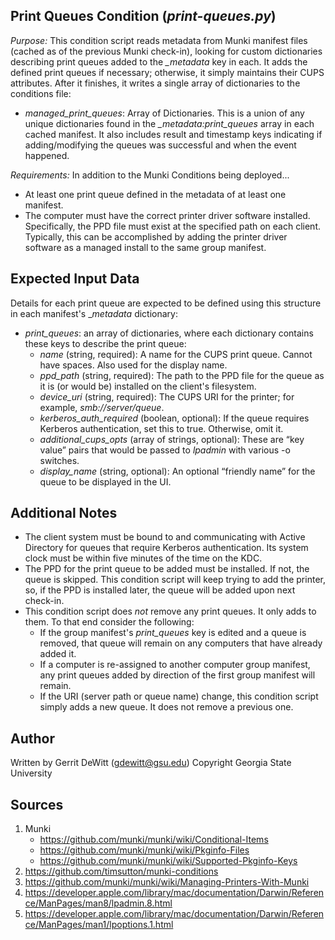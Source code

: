 Print Queues Condition (_print-queues.py_)
----------
*Purpose:* This condition script reads metadata from Munki manifest files (cached as of the previous Munki check-in), looking for custom dictionaries describing print queues added to the *_metadata* key in each.  It adds the defined print queues if necessary; otherwise, it simply maintains their CUPS attributes.  After it finishes, it writes a single array of dictionaries to the conditions file:
* _managed_print_queues_: Array of Dictionaries.  This is a union of any unique dictionaries found in the *_metadata:print_queues* array in each cached manifest.  It also includes result and timestamp keys indicating if adding/modifying the queues was successful and when the event happened.

*Requirements:*
In addition to the Munki Conditions being deployed...
 * At least one print queue defined in the metadata of at least one manifest.
 * The computer must have the correct printer driver software installed.  Specifically, the PPD file must exist at the specified path on each client.  Typically, this can be accomplished by adding the printer driver software as a managed install to the same group manifest.

Expected Input Data
----------
Details for each print queue are expected to be defined using this structure in each manifest's __metadata_ dictionary:
* *print_queues*:  an array of dictionaries, where each dictionary contains these keys to describe the print queue:
    * _name_ (string, required): A name for the CUPS print queue.  Cannot have spaces.  Also used for the display name.
    * _ppd_path_ (string, required): The path to the PPD file for the queue as it is (or would be) installed on the client's filesystem.
    * _device_uri_ (string, required): The CUPS URI for the printer; for example, _smb://server/queue_.
    * _kerberos_auth_required_ (boolean, optional): If the queue requires Kerberos authentication, set this to true.  Otherwise, omit it.
    * _additional_cups_opts_ (array of strings, optional): These are &#8220;key value&#8221; pairs that would be passed to _lpadmin_ with various -o switches.
    * _display_name_ (string, optional): An optional &#8220;friendly name&#8221; for the queue to be displayed in the UI.

Additional Notes
----------
* The client system must be bound to and communicating with Active Directory for queues that require Kerberos authentication.  Its system clock must be within five minutes of the time on the KDC.
* The PPD for the print queue to be added must be installed.  If not, the queue is skipped.  This condition script will keep trying to add the printer, so, if the PPD is installed later, the queue will be added upon next check-in.
* This condition script does *not* remove any print queues.  It only adds to them.  To that end consider the following:
    * If the group manifest's _print_queues_ key is edited and a queue is removed, that queue will remain on any computers that have already added it.
    * If a computer is re-assigned to another computer group manifest, any print queues added by direction of the first group manifest will remain.
    * If the URI (server path or queue name) change, this condition script simply adds a new queue.  It does not remove a previous one.
     

Author
----------
Written by Gerrit DeWitt (gdewitt@gsu.edu)
Copyright Georgia State University

Sources
----------
1. Munki
   * https://github.com/munki/munki/wiki/Conditional-Items
   * https://github.com/munki/munki/wiki/Pkginfo-Files
   * https://github.com/munki/munki/wiki/Supported-Pkginfo-Keys
2. https://github.com/timsutton/munki-conditions
3. https://github.com/munki/munki/wiki/Managing-Printers-With-Munki
4. https://developer.apple.com/library/mac/documentation/Darwin/Reference/ManPages/man8/lpadmin.8.html
5. https://developer.apple.com/library/mac/documentation/Darwin/Reference/ManPages/man1/lpoptions.1.html

